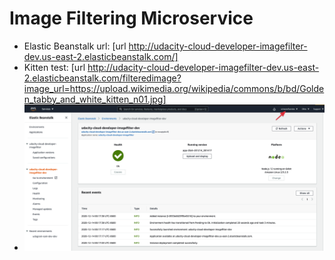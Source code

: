 # Image Filtering Microservice

- Elastic Beanstalk url: [url http://udacity-cloud-developer-imagefilter-dev.us-east-2.elasticbeanstalk.com/]
- Kitten test: [url http://udacity-cloud-developer-imagefilter-dev.us-east-2.elasticbeanstalk.com/filteredimage?image_url=https://upload.wikimedia.org/wikipedia/commons/b/bd/Golden_tabby_and_white_kitten_n01.jpg]
- ![Elastic Beanstalk environment screenshot](/deployment_screenshots/ebscreenshot.png?raw=true "Elastic Beanstalk environment screenshot")